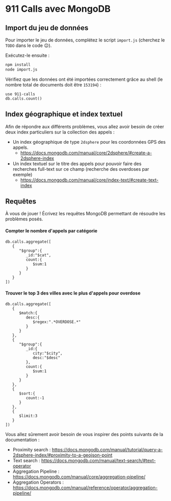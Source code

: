 # 911 Calls avec MongoDB

## Import du jeu de données

Pour importer le jeu de données, complétez le script `import.js` (cherchez le `TODO` dans le code :wink:).

Exécutez-le ensuite :

```bash
npm install
node import.js
```

Vérifiez que les données ont été importées correctement grâce au shell (le nombre total de documents doit être `153194`) :

```
use 911-calls
db.calls.count()
```

## Index géographique et index textuel

Afin de répondre aux différents problèmes, vous allez avoir besoin de créer deux index particuliers sur la collection des appels :

* Un index géographique de type `2dsphere` pour les coordonnées GPS des appels.
  * https://docs.mongodb.com/manual/core/2dsphere/#create-a-2dsphere-index
* Un index textuel sur le titre des appels pour pouvoir faire des recherches full-text sur ce champ (recherche des overdoses par exemple)
  * https://docs.mongodb.com/manual/core/index-text/#create-text-index

## Requêtes

À vous de jouer ! Écrivez les requêtes MongoDB permettant de résoudre les problèmes posés.

#### Compter le nombre d'appels par catégorie
```
db.calls.aggregate([  
   {  
      "$group":{  
         _id:"$cat",
         count:{  
            $sum:1
         }
      }
   }
])
```

#### Trouver le top 3 des villes avec le plus d'appels pour overdose
```
db.calls.aggregate([  
   {  
      $match:{  
         desc:{  
            $regex:".*OVERDOSE.*"
         }
      }
   },
   {  
      "$group":{  
         _id:{  
            city:"$city",
            desc:"$desc"
         },
         count:{  
            $sum:1
         }
      }
   },
   {  
      $sort:{  
         count:-1
      }
   },
   {  
      $limit:3
   }
])
```

Vous allez sûrement avoir besoin de vous inspirer des points suivants de la documentation :

* Proximity search : https://docs.mongodb.com/manual/tutorial/query-a-2dsphere-index/#proximity-to-a-geojson-point
* Text search : https://docs.mongodb.com/manual/text-search/#text-operator
* Aggregation Pipeline : https://docs.mongodb.com/manual/core/aggregation-pipeline/
* Aggregation Operators : https://docs.mongodb.com/manual/reference/operator/aggregation-pipeline/

